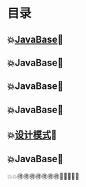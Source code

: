 # 目录

## 💥[JavaBase](/Towork/JavaBase.md)💯

## 💥JavaBase💯

## 💥JavaBase💯

## 💥JavaBase💯

## 💥[设计模式](/Towork/设计模式.md)💯



## 💥JavaBase💯



💥💥🉐🉐🉐🉐🉐🉐🉐💯💯💯💯💯
